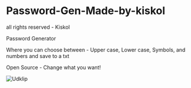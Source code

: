 # Password-Gen-Made-by-kiskol
all rights reserved - Kiskol


Password Generator 




Where you can choose between - Upper case, Lower case, Symbols, and numbers
and save to a txt



Open Source - Change what you want!



![Udklip](https://user-images.githubusercontent.com/64693062/211177526-fa3bf8b0-b169-4751-bd02-5a9e6b916de2.PNG)
